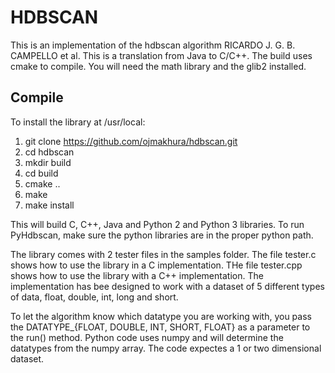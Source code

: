 # HDBSCAN
This is an implementation of the hdbscan algorithm RICARDO J. G. B. CAMPELLO et al. This is a translation from Java to C/C++. The build uses cmake to compile. You will need the math library and the glib2 installed.

## Compile
To install the library at /usr/local:
1. git clone https://github.com/ojmakhura/hdbscan.git
2. cd hdbscan
3. mkdir build
4. cd build
5. cmake ..
6. make
7. make install

This will build C, C++, Java and Python 2 and Python 3 libraries. To run PyHdbscan, make sure the python libraries are in the proper python path.

The library comes with 2 tester files in the samples folder. The file tester.c shows how to use the library in a C implementation. THe file tester.cpp shows how to use the library with a C++ implementation. The implementation has bee designed to work with a dataset of 5 different types of data, float, double, int, long and short. 

To let the algorithm know which datatype you are working with, you pass the DATATYPE\_{FLOAT, DOUBLE, INT, SHORT, FLOAT} as a parameter to the run() method. Python code uses numpy and will determine the datatypes from the numpy array. The code expectes a 1 or two dimensional dataset.

